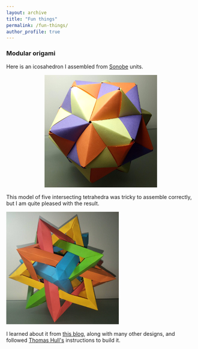 ```yaml
---
layout: archive
title: "Fun things"
permalink: /fun-things/
author_profile: true
---
```


### Modular origami

Here is an icosahedron I assembled from [Sonobe](https://en.wikipedia.org/wiki/Sonobe) units.

<div style="text-align: center"><img src="/images/Sonobe-Icosahedron-Fullsize-Compressed.jpg" style="width: 300px; height: 300px;" alt="A Sonobe icosahedron in three colours" title="A Sonobe icosahedron in three colours. This was assembled from 30 Sonobe units."/></div>

This model of five intersecting tetrahedra was tricky to assemble correctly, but I am quite pleased with the result.

<div><img src="/images/Five-Tetrahedra-Fullsize-Compressed.jpg" style="width: 300px; height: 300px;" alt="An image of an origami model made from five interlocking tetrahedra" title="An origami model of five interlocking tetrahedra. The 20 vertices form a dodecahedron."/></div>

<!-- ![An image of an origami model made from five interlocking tetrahedra](/images/Five-Tetrahedra.jpg "An origami model of five interlocking tetrahedra. The 20 vertices form a dodecahedron."){:width="300px"} -->

I learned about it from [this blog](https://www.polypompholyx.com/2017/01/modularorigami/), along with many other designs, and followed [Thomas Hull's](http://mars.wne.edu/~thull/fit.html) instructions to build it.

